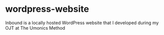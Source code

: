 # wordpress-website
Inbound is a locally hosted WordPress website that I developed during my OJT at The Umonics Method
